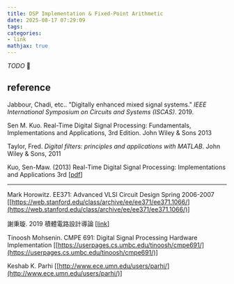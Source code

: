```yaml
---
title: DSP Implementation & Fixed-Point Arithmetic
date: 2025-08-17 07:29:09
tags:
categories:
- link
mathjax: true
---
```


*TODO* &#128197;



## reference

Jabbour, Chadi, etc.. "Digitally enhanced mixed signal systems." *IEEE International Symposium on Circuits and Systems (ISCAS)*. 2019.

Sen M. Kuo. Real-Time Digital Signal Processing: Fundamentals, Implementations and Applications, 3rd Edition. John Wiley & Sons 2013

Taylor, Fred. *Digital filters: principles and applications with MATLAB*. John Wiley & Sons, 2011

Kuo, Sen-Maw. (2013) Real-Time Digital Signal Processing: Implementations and Applications 3rd [[pdf](https://students.aiu.edu/submissions/profiles/resources/onlineBook/H7Y7t7_Real-Time_Digital_Signal_Processing_Applications-_3rd.pdf)]

---

Mark Horowitz. EE371: Advanced VLSI Circuit Design Spring 2006-2007 [[https://web.stanford.edu/class/archive/ee/ee371/ee371.1066/](https://web.stanford.edu/class/archive/ee/ee371/ee371.1066/)]

謝秉璇. 2019 積體電路設計導論 [[link](https://nthuee.org/archive//%E7%A9%8D%E9%AB%94%E9%9B%BB%E8%B7%AF%E8%A8%AD%E8%A8%88%E5%B0%8E%E8%AB%96/2019%E8%AC%9D%E7%A7%89%E7%92%87/)]

Tinoosh Mohsenin. CMPE 691: Digital Signal Processing Hardware Implementation [[https://userpages.cs.umbc.edu/tinoosh/cmpe691/](https://userpages.cs.umbc.edu/tinoosh/cmpe691/)]

Keshab K. Parhi [[http://www.ece.umn.edu/users/parhi/](http://www.ece.umn.edu/users/parhi/)]
